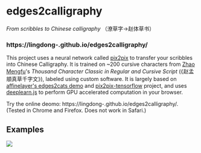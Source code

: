 # edges2calligraphy
*From scribbles to Chinese calligraphy* （潦草字->赵体草书）
### https://lingdong-.github.io/edges2calligraphy/

This project uses a neural network called [pix2pix](https://arxiv.org/pdf/1611.07004.pdf) to transfer your scribbles into Chinese Calligraphy. It is trained on ~200 cursive characters from [Zhao Mengfu](https://en.wikipedia.org/wiki/Zhao_Mengfu)'s *Thousand Character Classic in Regular and Cursive Script* (《赵孟頫真草千字文》), labeled using custom software. It is largely based on [affinelayer's edges2cats demo](https://affinelayer.com/pixsrv/) and [pix2pix-tensorflow](https://github.com/affinelayer/pix2pix-tensorflow) project, and uses [deeplearn.js](https://deeplearnjs.org) to perform GPU accelerated computation in your browser.

Try the online deomo: https://lingdong-.github.io/edges2calligraphy/. (Tested in Chrome and Firefox. Does not work in Safari.)

## Examples

![](screenshots/screen001.png)
